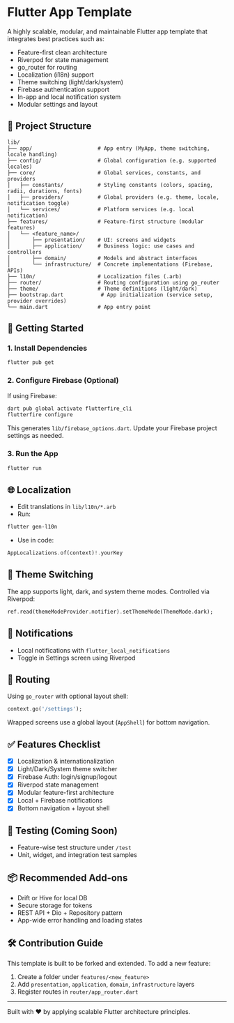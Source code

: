 # Flutter App Template

A highly scalable, modular, and maintainable Flutter app template that integrates best practices such as:
- Feature-first clean architecture
- Riverpod for state management
- go_router for routing
- Localization (i18n) support
- Theme switching (light/dark/system)
- Firebase authentication support
- In-app and local notification system
- Modular settings and layout

## 📁 Project Structure

```
lib/
├── app/                     # App entry (MyApp, theme switching, locale handling)
├── config/                  # Global configuration (e.g. supported locales)
├── core/                    # Global services, constants, and providers
│   ├── constants/           # Styling constants (colors, spacing, radii, durations, fonts)
│   ├── providers/           # Global providers (e.g. theme, locale, notification toggle)
│   └── services/            # Platform services (e.g. local notification)
├── features/                # Feature-first structure (modular features)
│   └── <feature_name>/
│       ├── presentation/    # UI: screens and widgets
│       ├── application/     # Business logic: use cases and controllers
│       ├── domain/          # Models and abstract interfaces
│       └── infrastructure/  # Concrete implementations (Firebase, APIs)
├── l10n/                    # Localization files (.arb)
├── router/                  # Routing configuration using go_router
├── theme/                   # Theme definitions (light/dark)
├── bootstrap.dart            # App initialization (service setup, provider overrides)
└── main.dart                # App entry point
```

## 🚀 Getting Started

### 1. Install Dependencies
```bash
flutter pub get
```

### 2. Configure Firebase (Optional)
If using Firebase:
```bash
dart pub global activate flutterfire_cli
flutterfire configure
```
This generates `lib/firebase_options.dart`. Update your Firebase project settings as needed.

### 3. Run the App
```bash
flutter run
```

## 🌐 Localization
- Edit translations in `lib/l10n/*.arb`
- Run:
```bash
flutter gen-l10n
```
- Use in code:
```dart
AppLocalizations.of(context)!.yourKey
```

## 🎨 Theme Switching
The app supports light, dark, and system theme modes. Controlled via Riverpod:
```dart
ref.read(themeModeProvider.notifier).setThemeMode(ThemeMode.dark);
```

## 🔔 Notifications
- Local notifications with `flutter_local_notifications`
- Toggle in Settings screen using Riverpod

## 🧭 Routing
Using `go_router` with optional layout shell:
```dart
context.go('/settings');
```
Wrapped screens use a global layout (`AppShell`) for bottom navigation.

## ✅ Features Checklist
- [x] Localization & internationalization
- [x] Light/Dark/System theme switcher
- [x] Firebase Auth: login/signup/logout
- [x] Riverpod state management
- [x] Modular feature-first architecture
- [x] Local + Firebase notifications
- [x] Bottom navigation + layout shell

## 🧪 Testing (Coming Soon)
- Feature-wise test structure under `/test`
- Unit, widget, and integration test samples

## 📦 Recommended Add-ons
- Drift or Hive for local DB
- Secure storage for tokens
- REST API + Dio + Repository pattern
- App-wide error handling and loading states

## 🛠 Contribution Guide
This template is built to be forked and extended. To add a new feature:
1. Create a folder under `features/<new_feature>`
2. Add `presentation`, `application`, `domain`, `infrastructure` layers
3. Register routes in `router/app_router.dart`

---

Built with ❤️ by applying scalable Flutter architecture principles.

